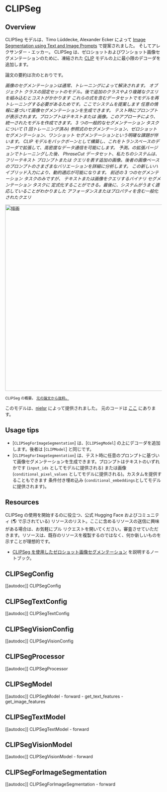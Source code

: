 <!--Copyright 2022 The HuggingFace Team. All rights reserved.

Licensed under the Apache License, Version 2.0 (the "License"); you may not use this file except in compliance with
the License. You may obtain a copy of the License at

http://www.apache.org/licenses/LICENSE-2.0

Unless required by applicable law or agreed to in writing, software distributed under the License is distributed on
an "AS IS" BASIS, WITHOUT WARRANTIES OR CONDITIONS OF ANY KIND, either express or implied. See the License for the
specific language governing permissions and limitations under the License.

⚠️ Note that this file is in Markdown but contain specific syntax for our doc-builder (similar to MDX) that may not be
rendered properly in your Markdown viewer.

-->

# CLIPSeg

## Overview

CLIPSeg モデルは、Timo Lüddecke, Alexander Ecker によって [Image Segmentation using Text and Image Prompts](https://huggingface.co/papers/2112.10003) で提案されました。
そしてアレクサンダー・エッカー。 CLIPSeg は、ゼロショットおよびワンショット画像セグメンテーションのために、凍結された [CLIP](clip) モデルの上に最小限のデコーダを追加します。

論文の要約は次のとおりです。

*画像のセグメンテーションは通常、トレーニングによって解決されます。
オブジェクト クラスの固定セットのモデル。後で追加のクラスやより複雑なクエリを組み込むとコストがかかります
これらの式を含むデータセットでモデルを再トレーニングする必要があるためです。ここでシステムを提案します
任意の情報に基づいて画像セグメンテーションを生成できます。
テスト時にプロンプ​​トが表示されます。プロンプトはテキストまたは
画像。このアプローチにより、統一されたモデルを作成できます。
3 つの一般的なセグメンテーション タスクについて (1 回トレーニング済み)
参照式のセグメンテーション、ゼロショット セグメンテーション、ワンショット セグメンテーションという明確な課題が伴います。
CLIP モデルをバックボーンとして構築し、これをトランスベースのデコーダで拡張して、高密度なデータ通信を可能にします。
予測。の拡張バージョンでトレーニングした後、
PhraseCut データセット、私たちのシステムは、フリーテキスト プロンプトまたは
クエリを表す追加の画像。後者の画像ベースのプロンプトのさまざまなバリエーションを詳細に分析します。
この新しいハイブリッド入力により、動的適応が可能になります。
前述の 3 つのセグメンテーション タスクのみですが、
テキストまたは画像をクエリするバイナリ セグメンテーション タスクに
定式化することができる。最後に、システムがうまく適応していることがわかりました
アフォーダンスまたはプロパティを含む一般化されたクエリ*

<img src="https://huggingface.co/datasets/huggingface/documentation-images/resolve/main/transformers/model_doc/clipseg_architecture.png"
alt="描画" width="600"/>

<small> CLIPSeg の概要。 <a href="https://huggingface.co/papers/2112.10003">元の論文から抜粋。</a> </small>

このモデルは、[nielsr](https://huggingface.co/nielsr) によって提供されました。
元のコードは [ここ](https://github.com/timojl/clipseg) にあります。

## Usage tips

- [`CLIPSegForImageSegmentation`] は、[`CLIPSegModel`] の上にデコーダを追加します。後者は [`CLIPModel`] と同じです。
- [`CLIPSegForImageSegmentation`] は、テスト時に任意のプロンプトに基づいて画像セグメンテーションを生成できます。プロンプトはテキストのいずれかです
(`input_ids` としてモデルに提供される) または画像 (`conditional_pixel_values` としてモデルに提供される)。カスタムを提供することもできます
条件付き埋め込み (`conditional_embeddings`としてモデルに提供されます)。

## Resources

CLIPSeg の使用を開始するのに役立つ、公式 Hugging Face およびコミュニティ (🌎 で示されている) リソースのリスト。ここに含めるリソースの送信に興味がある場合は、お気軽にプル リクエストを開いてください。審査させていただきます。リソースは、既存のリソースを複製するのではなく、何か新しいものを示すことが理想的です。

<PipelineTag pipeline="image-segmentation"/>

- [CLIPSeg を使用したゼロショット画像セグメンテーション](https://github.com/NielsRogge/Transformers-Tutorials/blob/master/CLIPSeg/Zero_shot_image_segmentation_with_CLIPSeg.ipynb) を説明するノートブック。

## CLIPSegConfig

[[autodoc]] CLIPSegConfig

## CLIPSegTextConfig

[[autodoc]] CLIPSegTextConfig

## CLIPSegVisionConfig

[[autodoc]] CLIPSegVisionConfig

## CLIPSegProcessor

[[autodoc]] CLIPSegProcessor

## CLIPSegModel

[[autodoc]] CLIPSegModel
    - forward
    - get_text_features
    - get_image_features

## CLIPSegTextModel

[[autodoc]] CLIPSegTextModel
    - forward

## CLIPSegVisionModel

[[autodoc]] CLIPSegVisionModel
    - forward

## CLIPSegForImageSegmentation

[[autodoc]] CLIPSegForImageSegmentation
    - forward